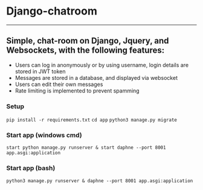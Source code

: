 # Django-chatroom

___

## Simple, chat-room on Django, Jquery, and Websockets, with the following features:

- Users can log in anonymously or by using username, login details are stored in JWT token
- Messages are stored in a database, and displayed via websocket
- Users can edit their own messages
- Rate limiting is implemented to prevent spamming

### Setup

`pip install -r requirements.txt`
`cd app`
`python3 manage.py migrate`

### Start app (windows cmd)
`start python manage.py runserver & start daphne --port 8001 app.asgi:application`

### Start app (bash)
`python3 manage.py runserver & daphne --port 8001 app.asgi:application`